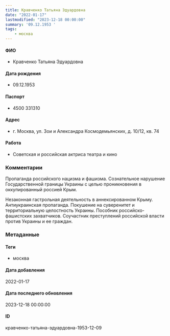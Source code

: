 ```yaml
---
title: Кравченко Татьяна Эдуардовна
date: "2022-01-17"
lastmodified: "2023-12-18 00:00:00"
summary: '09.12.1953 '
tags: 
    - москва
---
```

<!--# pp1-->
<!--## Фигурант-->
<!--### Личные данные-->
#### ФИО
- Кравченко Татьяна Эдуардовна
#### Дата рождения
- 09.12.1953
#### Паспорт
- 4500 331310
#### Адрес
- г. Москва, ул. Зои и Александра Космодемьянских, д. 10/12, кв. 74
#### Работа
- Советская и российская актриса театра и кино
### Комментарии
Пропаганда российского нацизма и фашизма. Сознательное нарушение Государственной границы Украины с целью проникновения в оккупированный россией Крым.
 
 Незаконная гастрольная деятельность в аннексированном Крыму. Антиукраинская пропаганда.
 Покушение на суверенитет и территориальную целостность Украины.
 Пособник российско-фашистских захватчиков.
 Соучастник преступлений российской власти против Украины и ее граждан.
### Метаданные
#### Теги
- москва
#### Дата добавления
2022-01-17
#### Дата последнего обновления
2023-12-18 00:00:00
#### ID
кравченко-татьяна-эдуардовна-1953-12-09
<!--## END;-->
